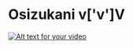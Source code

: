 # Osizukani v['v']V

[![Alt text for your video](http://www.youtube.com/watch?v=Nr8Y2ympS58/0.jpg)](https://www.youtube.com/watch?v=Nr8Y2ympS58)
